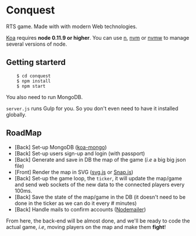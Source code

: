 # Conquest

RTS game.
Made with with modern Web technologies. 

[Koa](http://koajs.com/) requires **node 0.11.9 or higher**.
You can use [n](https://www.npmjs.org/package/n), [nvm](https://www.npmjs.org/package/nvm) or  [nvmw](https://www.npmjs.org/package/nvmw) to manage several versions of node.

## Getting starterd

```
    $ cd conquest
    $ npm install
    $ npm start
```

You also need to run MongoDB.

`server.js` runs Gulp for you. So you don't even need to have it installed globally.


## RoadMap

- [Back] Set-up MongoDB ([koa-mongo](https://github.com/MangroveTech/koa-mongo))
- [Back] Set-up users sign-up and login (with passport)
- [Back] Generate and save in DB the map of the game (*i.e* a big big json file)
- [Front] Render the map in SVG ([svg.js](http://svgjs.com/) or [Snap.js](http://snapsvg.io/))
- [Back] Set-up the game loop, the `ticker`, it will update the map/game and send web sockets of the new data to the connected players every 100ms.
- [Back] Save the state of the map/game in the DB (it doesn't need to be done in the ticker as we can do it every # minutes)
- [Back] Handle mails to confirm accounts ([Nodemailer](http://www.nodemailer.com/))

From here, the back-end will be almost done, and we'll be ready to code the actual game, *i.e*, moving players on the map and make them **fight**!
